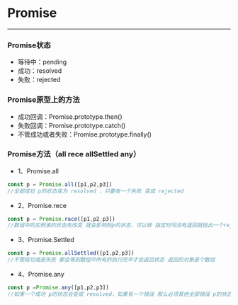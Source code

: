 # Promise
---
### Promise状态
- 等待中：pending
- 成功：resolved
- 失败：rejected
### Promise原型上的方法
- 成功回调：Promise.prototype.then() 
- 失败回调：Promise.prototype.catch() 
- 不管成功或者失败：Promise.prototype.finally() 
### Promise方法（all rece allSettled any）
- 1、Promise.all
```js
const p = Promise.all([p1,p2,p3])
//全部成功 p的状态变为 resolved ，只要有一个失败 变成 rejected
```
- 2、Promise.rece
```js
const p = Promise.race([p1,p2,p3])
//数组中的实例谁的状态先改变 就会影响到p的状态，可以做 指定时间没有返回就抛出一个reject
```
- 3、Promise.Settled
```js
const p = Promise.allSettled([p1,p2,p3])
//不管成功或是失败 都会等到数组中所有的执行完毕才会返回状态 返回的对象是个数组
```
- 4、Promise.any
```js
const p =Promise.any([p1,p2,p3])
//如果一个成功 p的状态会变成 resolved，如果有一个错误 那么必须其他全部错误 p的状态才会变成rejected
```